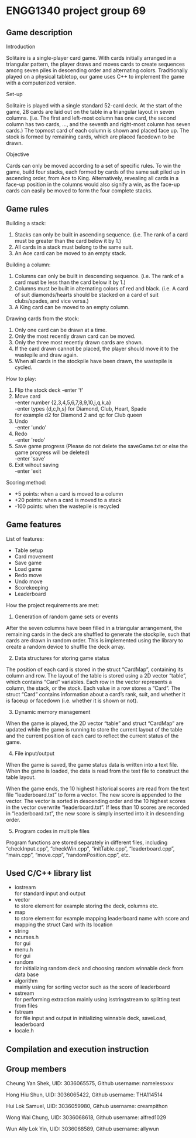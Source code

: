 # ENGG1340 project group 69

## Game description
Introduction

Solitaire is a single-player card game. With cards initially arranged in a triangular pattern, the player draws and moves cards to create sequences among seven piles in descending order and alternating colors. Traditionally played on a physical tabletop, our game uses C++ to implement the game with a computerized version. 

Set-up

Solitaire is played with a single standard 52-card deck. At the start of the game, 28 cards are laid out on the table in a triangular layout in seven columns. (i.e. The first and left-most column has one card, the second column has two cards, …, and the seventh and right-most column has seven cards.) The topmost card of each column is shown and placed face up. The stock is formed by remaining cards, which are placed facedown to be drawn. 

Objective

Cards can only be moved according to a set of specific rules. To win the game, build four stacks, each formed by cards of the same suit piled up in ascending order, from Ace to King. 
Alternatively, revealing all cards in a face-up position in the columns would also signify a win, as the face-up cards can easily be moved to form the four complete stacks. 

## Game rules
Building a stack: 
1. Stacks can only be built in ascending sequence. 
(i.e. The rank of a card must be greater than the card below it by 1.)
2. All cards in a stack must belong to the same suit. 
3. An Ace card can be moved to an empty stack. 

Building a column: 
1. Columns can only be built in descending sequence. 
(i.e. The rank of a card must be less than the card below it by 1.)
2. Columns must be built in alternating colors of red and black. 
(i.e. A card of suit diamonds/hearts should be stacked on a card of suit clubs/spades, and vice versa.)
3. A King card can be moved to an empty column. 

Drawing cards from the stock: 
1. Only one card can be drawn at a time. 
2. Only the most recently drawn card can be moved. 
3. Only the three most recently drawn cards are shown. 
4. If the card drawn cannot be placed, the player should move it to the wastepile and draw again. 
5. When all cards in the stockpile have been drawn, the wastepile is cycled. 

How to play: 
1. Flip the stock deck 
 -enter 'f' 
2. Move card  
 -enter number {2,3,4,5,6,7,8,9,10,j,q,k,a}  
 -enter types {d,c,h,s} for Diamond, Club, Heart, Spade  
 for example d2 for Diamond 2 and qc for Club queen  
3. Undo  
 -enter 'undo'  
4. Redo  
 -enter 'redo'  
5. Save game progress (Please do not delete the saveGame.txt or else the game progress will be deleted)  
 -enter 'save'  
6. Exit wihout saving  
 -enter 'exit  

Scoring method: 

- +5 points: when a card is moved to a column
- +20 points: when a card is moved to a stack
- -100 points: when the wastepile is recycled

## Game features
List of features: 
- Table setup
- Card movement
- Save game
- Load game
- Redo move
- Undo move
- Scorekeeping
- Leaderboard

How the project requirements are met: 

1. Generation of random game sets or events

After the seven columns have been filled in a triangular arrangement, the remaining cards in the deck are shuffled to generate the stockpile, such that cards are drawn in random order. This is implemented using the <random> library to create a random device to shuffle the deck array. 

2. Data structures for storing game status

The position of each card is stored in the struct “CardMap”, containing its column and row. 
The layout of the table is stored using a 2D vector “table”, which contains “Card” variables. Each row in the vector represents a column, the stack, or the stock. Each value in a row stores a “Card”. The struct “Card” contains information about a card’s rank, suit, and whether it is faceup or facedown (i.e. whether it is shown or not). 

3. Dynamic memory management

When the game is played, the 2D vector “table” and struct “CardMap” are updated while the game is running to store the current layout of the table and the current position of each card to reflect the current status of the game. 

4. File input/output

When the game is saved, the game status data is written into a text file. When the game is loaded, the data is read from the text file to construct the table layout. 

When the game ends, the 10 highest historical scores are read from the text file “leaderboard.txt” to form a vector. The new score is appended to the vector. The vector is sorted in descending order and the 10 highest scores in the vector overwrite “leaderboard.txt”. If less than 10 scores are recorded in “leaderboard.txt”, the new score is simply inserted into it in descending order. 

5. Program codes in multiple files

Program functions are stored separately in different files, including “checkInput.cpp”, “checkWin.cpp”, “initTable.cpp”, “leaderboard.cpp”, “main.cpp”, “move.cpp”, “randomPosition.cpp”, etc. 

## Used C/C++ library list

- iostream  
  for standard input and output 
- vector  
  to store element for example storing the deck, columns etc. 
- map  
  to store element for example mapping leaderboard name with score and mapping the struct Card with its location 
- string 
- ncurses.h  
  for gui 
- menu.h  
  for gui 
- random  
  for initializing random deck and choosing random winnable deck from data base 
- algorithm  
  mainly using for sorting vector such as the score of leaderboard 
- sstream  
  for performing extraction mainly using isstringstream to splitting text from files 
- fstream  
  for file input and output in initializing winnable deck, saveLoad, leaderboard 
- locale.h  

## Compilation and execution instruction
## Group members
Cheung Yan Shek, UID: 3036065575, Github username: namelessxxv

Hong Hiu Shun, UID: 3036065422, Github username: THA114514

Hui Lok Samuel, UID: 3036059980, Github username: creampithon

Wong Wai Chung, UID: 3036068618, Github username: alfred1029

Wun Ally Lok Yin, UID: 3036068589, Github username: allywun
